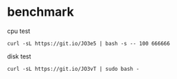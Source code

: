# benchmark
cpu test

`curl -sL https://git.io/JO3e5 | bash -s -- 100 666666`

disk test

`curl -sL https://git.io/JO3vT | sudo bash -`